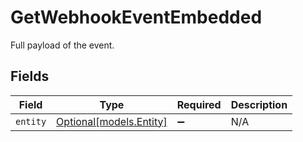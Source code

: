 # GetWebhookEventEmbedded

Full payload of the event.


## Fields

| Field                                          | Type                                           | Required                                       | Description                                    |
| ---------------------------------------------- | ---------------------------------------------- | ---------------------------------------------- | ---------------------------------------------- |
| `entity`                                       | [Optional[models.Entity]](../models/entity.md) | :heavy_minus_sign:                             | N/A                                            |